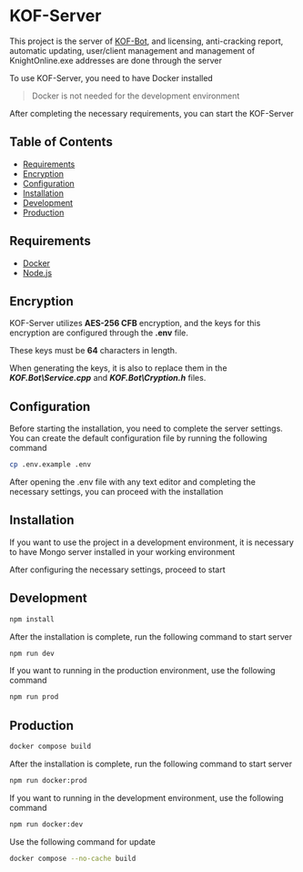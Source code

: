 # KOF-Server

This project is the server of [KOF-Bot](https://github.com/trkyshorty/KOF-Bot), and licensing, anti-cracking report, automatic updating, user/client management and management of KnightOnline.exe addresses are done through the server

To use KOF-Server, you need to have Docker installed

> Docker is not needed for the development environment

After completing the necessary requirements, you can start the KOF-Server

## Table of Contents

- [Requirements](#requirements)
- [Encryption](#encryption)
- [Configuration](#configuration)
- [Installation](#installation)
- [Development](#development)
- [Production](#production)

## Requirements

- [Docker](https://www.docker.com/)
- [Node.js](https://nodejs.org/en/download/current)

## Encryption

KOF-Server utilizes **AES-256 CFB** encryption, and the keys for this encryption are configured through the **.env** file.

These keys must be **64** characters in length.

When generating the keys, it is also to replace them in the ***KOF.Bot\Service.cpp*** and ***KOF.Bot\Cryption.h*** files.

## Configuration

Before starting the installation, you need to complete the server settings. You can create the default configuration file by running the following command

```bash
cp .env.example .env
```

After opening the .env file with any text editor and completing the necessary settings, you can proceed with the installation

## Installation

If you want to use the project in a development environment, it is necessary to have Mongo server installed in your working environment

After configuring the necessary settings, proceed to start

## Development

```bash
npm install
```

After the installation is complete, run the following command to start server

```bash
npm run dev
```

If you want to running in the production environment, use the following command

```bash
npm run prod
```

## Production

```bash
docker compose build
```

After the installation is complete, run the following command to start server

```bash
npm run docker:prod
```

If you want to running in the development environment, use the following command

```bash
npm run docker:dev
```

Use the following command for update

```bash
docker compose --no-cache build
```
